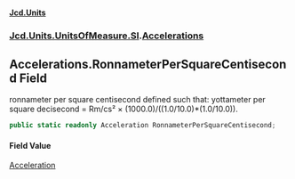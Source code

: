 #### [Jcd.Units](index.md 'index')
### [Jcd.Units.UnitsOfMeasure.SI](Jcd.Units.UnitsOfMeasure.SI.md 'Jcd.Units.UnitsOfMeasure.SI').[Accelerations](Accelerations.md 'Jcd.Units.UnitsOfMeasure.SI.Accelerations')

## Accelerations.RonnameterPerSquareCentisecond Field

ronnameter per square centisecond defined such that: yottameter per square decisecond = Rm/cs² ×
(1000.0)/((1.0/10.0)*(1.0/10.0)).

```csharp
public static readonly Acceleration RonnameterPerSquareCentisecond;
```

#### Field Value
[Acceleration](Acceleration.md 'Jcd.Units.UnitTypes.Acceleration')